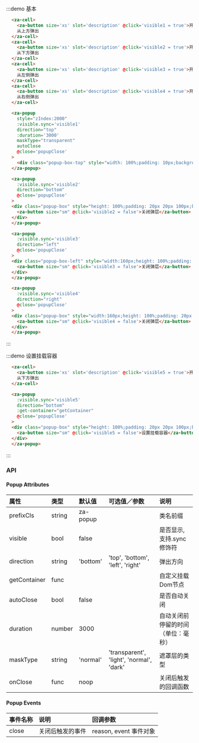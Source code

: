 <script>
const div1 = document.body;
export default {
  data() {
    return {
      visible1: false,
      visible2: false,
      visible3: false,
      visible4: false,
      visible5: false,
    }
  },
  methods: {
    popupClose(reason, event) {
      console.log(reason, event);
    },
    getContainer: () => div1,
  },
};
</script>


:::demo 基本
```html
  <za-cell>
    <za-button size='xs' slot='description' @click='visible1 = true'>开启</za-button>
    从上方弹出
  </za-cell>
  <za-cell>
    <za-button size='xs' slot='description' @click='visible2 = true'>开启</za-button>
    从下方弹出
  </za-cell>
  <za-cell>
    <za-button size='xs' slot='description' @click='visible3 = true'>开启</za-button>
    从左侧弹出
  </za-cell>
  <za-cell>
    <za-button size='xs' slot='description' @click='visible4 = true'>开启</za-button>
    从右侧弹出
  </za-cell>

  <za-popup
    style="zIndex:2000"
    :visible.sync='visible1'
    direction="top"
    :duration='3000'
    maskType="transparent"
    autoClose
    @close='popupClose'
  >
    <div class="popup-box-top" style="width: 100%;padding: 10px;background: rgba(0,0,0,.7);color: #fff;font-size: 14px;text-align: center;">更新成功</div>
  </za-popup>

  <za-popup
    :visible.sync='visible2'
    direction="bottom"
    @close='popupClose'
  >
  <div class="popup-box" style="height: 100%;padding: 20px 20px 100px;background: #fff;">
    <za-button size="sm" @click='visible2 = false'>关闭弹层</za-button>
  </div>
  </za-popup>

  <za-popup
    :visible.sync='visible3'
    direction="left"
    @close='popupClose'
  >
  <div class="popup-box-left" style="width:160px;height: 100%;padding: 20px 20px 100px;background: #fff;">
    <za-button size="sm" @click='visible3 = false'>关闭弹层</za-button>
  </div>
  </za-popup>

  <za-popup
    :visible.sync='visible4'
    direction="right"
    @close='popupClose'
  >
  <div class="popup-box" style="width:160px;height: 100%;padding: 20px 20px 100px;background: #fff;">
    <za-button size="sm" @click='visible4 = false'>关闭弹层</za-button>
  </div>
  </za-popup>
```
:::

:::demo 设置挂载容器
```html
  <za-cell>
    <za-button size='xs' slot='description' @click='visible5 = true'>开启</za-button>
    从下方弹出
  </za-cell>

  <za-popup
    :visible.sync='visible5'
    direction="bottom"
    :get-container="getContainer"
    @close='popupClose'
  >
  <div class="popup-box" style="height: 100%;padding: 20px 20px 100px;background: #fff;">
    <za-button size="sm" @click='visible5 = false'>设置挂载容器</za-button>
  </div>
  </za-popup>
```
:::


### API

#### Popup Attributes

| 属性 | 类型 | 默认值 | 可选值／参数 | 说明 |
| :--- | :--- | :--- | :--- | :--- |
| prefixCls | string | za-popup | | 类名前缀 |
| visible | bool | false | | 是否显示, 支持.sync修饰符 |
| direction | string | 'bottom' | 'top', 'bottom', 'left', 'right' | 弹出方向 |
| getContainer | func |  | | 自定义挂载Dom节点 |
| autoClose | bool | false | | 是否自动关闭 |
| duration | number | 3000 | | 自动关闭前停留的时间（单位：毫秒） |
| maskType | string | 'normal' | 'transparent', 'light', 'normal', 'dark' | 遮罩层的类型 |
| onClose | func | noop | | 关闭后触发的回调函数 |

#### Popup Events
| 事件名称 | 说明 | 回调参数 |
| :--- | :--- | :--- |
| close | 关闭后触发的事件 | reason, event 事件对象 |